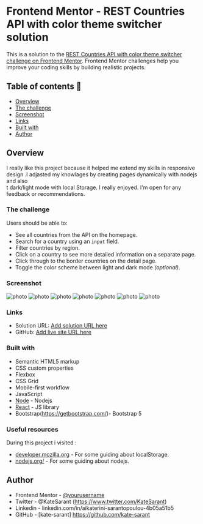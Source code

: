 # Frontend Mentor - REST Countries API with color theme switcher solution

This is a solution to the [REST Countries API with color theme switcher challenge on Frontend Mentor](https://www.frontendmentor.io/challenges/rest-countries-api-with-color-theme-switcher-5cacc469fec04111f7b848ca). Frontend Mentor challenges help you improve your coding skills by building realistic projects.

## Table of contents  🚀

  - [Overview](#overview)
  - [The challenge](#the-challenge)
  - [Screenshot](#screenshot)
  - [Links](#links)
  - [Built with](#built-with)
  - [Author](#author)




## Overview

I really like this project because it helped me extend
my skills in responsive design .I adjasted my knowlages by creating
pages dynamically with nodejs and also  
t dark/light mode with local Storage. I really enjoyed.
I'm open for any feedback or recommendations.

### The challenge

Users should be able to:

- See all countries from the API on the homepage.
- Search for a country using an `input` field.
- Filter countries by region.
- Click on a country to see more detailed information on a separate page.
- Click through to the border countries on the detail page.
- Toggle the color scheme between light and dark mode *(optional)*.

### Screenshot

![photo](./assets/375px_country_photo_light.png)
![photo](./assets/375px_screen_dark.png)
![photo](./assets/375px_screenLight_homepage.png)
![photo](./assets/home_photo_dark_1440px.png)
![photo](./homepage_light_1440px.png)
![photo](./medium_dark.png)
![photo](./medium_light.png)


### Links

- Solution URL: [Add solution URL here](https://your-solution-url.com)
- GitHub: [Add live site URL here](https://github.com/kate-sarant/REST-Countries-API-with-color-theme-switcher)



### Built with

- Semantic HTML5 markup
- CSS custom properties
- Flexbox
- CSS Grid
- Mobile-first workflow
- JavaScript
- [Node](https://nodejs.org/) - Nodejs
- [React](https://reactjs.org/) - JS library
- Bootstrap(https://getbootstrap.com/)- Bootstrap 5

### Useful resources
During this project i visited :
- [developer.mozilla.org](https://developer.mozilla.org/en-US/docs/Web/API/Window/localStorage) - For some guiding about localStorage.
- [nodejs.org/](https://nodejs.org/en/docs/) - For some guiding about nodejs.

## Author

- Frontend Mentor - [@yourusername](https://www.frontendmentor.io/profile/kate-sarant)
- Twitter - @KateSarant (https://www.twitter.com/KateSarant)
- Linkedin - linkedin.com/in/aikaterini-sarantopoulou-4b05a51b5
- GitHub - [kate-sarant] https://github.com/kate-sarant
